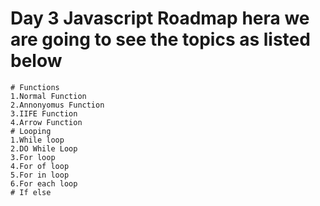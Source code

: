 # Day 3 Javascript Roadmap hera we are going to see the topics as listed below
    # Functions
    1.Normal Function
    2.Annonyomus Function
    3.IIFE Function 
    4.Arrow Function
    # Looping
    1.While loop
    2.DO While Loop
    3.For loop
    4.For of loop
    5.For in loop
    6.For each loop
    # If else
